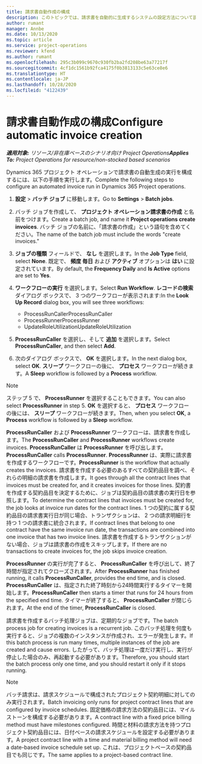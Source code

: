```yaml
---
title: 請求書自動作成の構成
description: このトピックでは、請求書を自動的に生成するシステムの設定方法について説明します。
author: rumant
manager: Annbe
ms.date: 10/13/2020
ms.topic: article
ms.service: project-operations
ms.reviewer: kfend
ms.author: rumant
ms.openlocfilehash: 295c3b099c9670c930fb2ba2fd208be63a77217f
ms.sourcegitcommit: 4cf1dc1561b92fca4175f0b3813133c5e63ce8e6
ms.translationtype: HT
ms.contentlocale: ja-JP
ms.lasthandoff: 10/28/2020
ms.locfileid: "4122439"
---
```

# <a name="configure-automatic-invoice-creation"></a><span data-ttu-id="626fc-103">請求書自動作成の構成</span><span class="sxs-lookup"><span data-stu-id="626fc-103">Configure automatic invoice creation</span></span>

<span data-ttu-id="626fc-104">_**適用対象:** リソース/非在庫ベースのシナリオ向け Project Operations_</span><span class="sxs-lookup"><span data-stu-id="626fc-104">_**Applies To:** Project Operations for resource/non-stocked based scenarios_</span></span>


<span data-ttu-id="626fc-105">Dynamics 365 プロジェクト オペレーションで請求書の自動生成の実行を構成するには、以下の手順を実行します。</span><span class="sxs-lookup"><span data-stu-id="626fc-105">Complete the following steps to configure an automated invoice run in Dynamics 365 Project operations.</span></span>

1. <span data-ttu-id="626fc-106">**設定** > **バッチ ジョブ** に移動します。</span><span class="sxs-lookup"><span data-stu-id="626fc-106">Go to **Settings** > **Batch jobs**.</span></span>
2. <span data-ttu-id="626fc-107">バッチ ジョブを作成して、 **プロジェクト オペレーション請求書の作成** と名前をつけます。</span><span class="sxs-lookup"><span data-stu-id="626fc-107">Create a batch job, and name it **Project operations create invoices**.</span></span> <span data-ttu-id="626fc-108">バッチ ジョブの名前に、「請求書の作成」という語句を含めてください。</span><span class="sxs-lookup"><span data-stu-id="626fc-108">The name of the batch job must include the words "create invoices."</span></span>
3. <span data-ttu-id="626fc-109">**ジョブの種類** フィールドで、 **なし** を選択します。</span><span class="sxs-lookup"><span data-stu-id="626fc-109">In the **Job Type** field, select **None**.</span></span> <span data-ttu-id="626fc-110">既定で、 **頻度 毎日** および **アクティブ** オプションは **はい** に設定されています。</span><span class="sxs-lookup"><span data-stu-id="626fc-110">By default, the **Frequency Daily** and **Is Active** options are set to **Yes**.</span></span>
4. <span data-ttu-id="626fc-111">**ワークフローの実行** を選択します。</span><span class="sxs-lookup"><span data-stu-id="626fc-111">Select **Run Workflow**.</span></span> <span data-ttu-id="626fc-112">**レコードの検索** ダイアログ ボックスで、 3 つのワークフローが表示されます:</span><span class="sxs-lookup"><span data-stu-id="626fc-112">In the **Look Up Record** dialog box, you will see three workflows:</span></span>

    - <span data-ttu-id="626fc-113">ProcessRunCaller</span><span class="sxs-lookup"><span data-stu-id="626fc-113">ProcessRunCaller</span></span>
    - <span data-ttu-id="626fc-114">ProcessRunner</span><span class="sxs-lookup"><span data-stu-id="626fc-114">ProcessRunner</span></span>
    - <span data-ttu-id="626fc-115">UpdateRoleUtilization</span><span class="sxs-lookup"><span data-stu-id="626fc-115">UpdateRoleUtilization</span></span>

5. <span data-ttu-id="626fc-116">**ProcessRunCaller** を選択し、そして **追加** を選択します。</span><span class="sxs-lookup"><span data-stu-id="626fc-116">Select **ProcessRunCaller**, and then select **Add**.</span></span>
6. <span data-ttu-id="626fc-117">次のダイアログ ボックスで、 **OK** を選択します。</span><span class="sxs-lookup"><span data-stu-id="626fc-117">In the next dialog box, select **OK**.</span></span> <span data-ttu-id="626fc-118">**スリープ** ワークフローの後に、 **プロセス** ワークフローが続きます。</span><span class="sxs-lookup"><span data-stu-id="626fc-118">A **Sleep** workflow is followed by a **Process** workflow.</span></span>

  > [!NOTE]
  > <span data-ttu-id="626fc-119">ステップ 5 で、 **ProcessRunner** を選択することもできます。</span><span class="sxs-lookup"><span data-stu-id="626fc-119">You can also select **ProcessRunner** in step 5.</span></span> <span data-ttu-id="626fc-120">**OK** を選択すると、 **プロセス** ワークフロー の後には、 **スリープ** ワークフローが続きます。</span><span class="sxs-lookup"><span data-stu-id="626fc-120">Then, when you select **OK**, a **Process** workflow is followed by a **Sleep** workflow.</span></span>

<span data-ttu-id="626fc-121">**ProcessRunCaller** および **ProcessRunner** ワークフローは、請求書を作成します。</span><span class="sxs-lookup"><span data-stu-id="626fc-121">The **ProcessRunCaller** and **ProcessRunner** workflows create invoices.</span></span> <span data-ttu-id="626fc-122">**ProcessRunCaller** は **ProcessRunner** を呼び出します。</span><span class="sxs-lookup"><span data-stu-id="626fc-122">**ProcessRunCaller** calls **ProcessRunner**.</span></span> <span data-ttu-id="626fc-123">**ProcessRunner** は、実際に請求書を作成するワークフローです。</span><span class="sxs-lookup"><span data-stu-id="626fc-123">**ProcessRunner** is the workflow that actually creates the invoices.</span></span> <span data-ttu-id="626fc-124">請求書を作成する必要のあるすべての契約品目を調べ、それらの明細の請求書を作成します。</span><span class="sxs-lookup"><span data-stu-id="626fc-124">It goes through all the contract lines that invoices must be created for, and it creates invoices for those lines.</span></span> <span data-ttu-id="626fc-125">契約書を作成する契約品目を決定するために、ジョブは契約品目の請求書の実行日を参照します。</span><span class="sxs-lookup"><span data-stu-id="626fc-125">To determine the contract lines that invoices must be created for, the job looks at invoice run dates for the contract lines.</span></span> <span data-ttu-id="626fc-126">1 つの契約に属する契約品目の請求書実行日が同じ場合、トランザクションは、 2 つの請求明細行を持つ 1 つの請求書に統合されます。</span><span class="sxs-lookup"><span data-stu-id="626fc-126">If contract lines that belong to one contract have the same invoice run date, the transactions are combined into one invoice that has two invoice lines.</span></span> <span data-ttu-id="626fc-127">請求書を作成するトランザクションがない場合、ジョブは請求書の作成をスキップします。</span><span class="sxs-lookup"><span data-stu-id="626fc-127">If there are no transactions to create invoices for, the job skips invoice creation.</span></span>

<span data-ttu-id="626fc-128">**ProcessRunner** の実行が完了すると、 **ProcessRunCaller** を呼び出して、終了時間が指定されてクローズされます。</span><span class="sxs-lookup"><span data-stu-id="626fc-128">After **ProcessRunner** has finished running, it calls **ProcessRunCaller**, provides the end time, and is closed.</span></span> <span data-ttu-id="626fc-129">**ProcessRunCaller** は、指定された終了時刻から24時間実行するタイマーを開始します。</span><span class="sxs-lookup"><span data-stu-id="626fc-129">**ProcessRunCaller** then starts a timer that runs for 24 hours from the specified end time.</span></span> <span data-ttu-id="626fc-130">タイマーが終了すると、 **ProcessRunCaller** が閉じられます。</span><span class="sxs-lookup"><span data-stu-id="626fc-130">At the end of the timer, **ProcessRunCaller** is closed.</span></span>

<span data-ttu-id="626fc-131">請求書を作成するバッチ処理ジョブは、定期的なジョブです。</span><span class="sxs-lookup"><span data-stu-id="626fc-131">The batch process job for creating invoices is a recurrent job.</span></span> <span data-ttu-id="626fc-132">このバッチ処理を何度も実行すると、ジョブの複数のインスタンスが作成され、エラーが発生します。</span><span class="sxs-lookup"><span data-stu-id="626fc-132">If this batch process is run many times, multiple instances of the job are created and cause errors.</span></span> <span data-ttu-id="626fc-133">したがって、バッチ処理は一度だけ実行し、実行が停止した場合のみ、再起動する必要があります。</span><span class="sxs-lookup"><span data-stu-id="626fc-133">Therefore, you should start the batch process only one time, and you should restart it only if it stops running.</span></span>

> [!NOTE]
> <span data-ttu-id="626fc-134">バッチ請求は、請求スケジュールで構成されたプロジェクト契約明細に対してのみ実行されます。</span><span class="sxs-lookup"><span data-stu-id="626fc-134">Batch invoicing only runs for project contract lines that are configured by invoice schedules.</span></span> <span data-ttu-id="626fc-135">固定価格の請求方法の契約品目には、マイルストーンを構成する必要があります。</span><span class="sxs-lookup"><span data-stu-id="626fc-135">A contract line with a fixed price billing method must have milestones configured.</span></span> <span data-ttu-id="626fc-136">時間と材料の請求方法を持つプロジェクト契約品目には、日付ベースの請求スケジュールを設定する必要があります。</span><span class="sxs-lookup"><span data-stu-id="626fc-136">A project contract line with a time and material billing method will need a date-based invoice schedule set up.</span></span> <span data-ttu-id="626fc-137">これは、プロジェクトベースの契約品目でも同じです。</span><span class="sxs-lookup"><span data-stu-id="626fc-137">The same applies to a project-based contract line.</span></span>     
